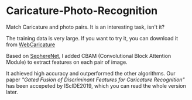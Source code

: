 # Caricature-Photo-Recognition
Match Caricature and photo pairs. It is an interesting task, isn't it?

The training data is very large. If you want to try it, you can download it from [WebCaricature](https://cs.nju.edu.cn/rl/WebCaricature.htm)

Based on [SephereNet](http://www.cvlibs.net/publications/Coors2018ECCV.pdf), I added CBAM (Convolutional Block Attention Module) to extract features on each pair of image.

It achieved high accuracy and outperformed the other algorithms. Our paper *"Gated Fusion of Discriminant Features for Caricature Recognition"* has been accepeted by IScIDE2019, which you can read the whole version later. 







